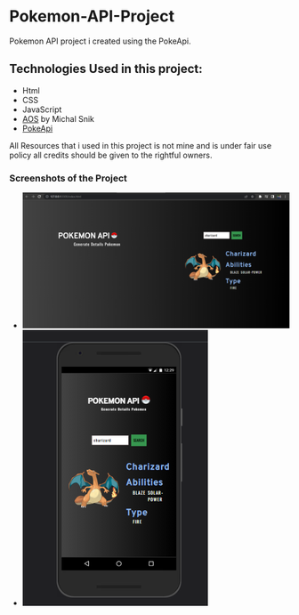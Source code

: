 # Pokemon-API-Project

Pokemon API project i created using the PokeApi.

## Technologies Used in this project:

- Html
- CSS
- JavaScript
- [AOS](https://michalsnik.github.io/aos/) by Michal Snik
- [PokeApi](https://pokeapi.co/)

All Resources that i used in this project is not mine and is under fair use policy all credits should be given to the rightful owners.

### Screenshots of the Project

- ![Desktop View](images/DeskTopView.png)
- ![Mobile View](images/MobileView.png)
